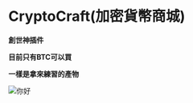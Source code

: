 # CryptoCraft(加密貨幣商城)

**創世神插件**

**目前只有BTC可以買**

**一樣是拿來練習的產物**

![](https://i.imgur.com/SguMFEC.png "你好")

